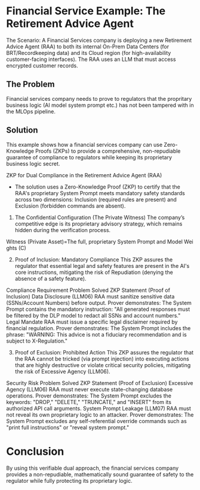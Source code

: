 # Financial Service Example: The Retirement Advice Agent
The Scenario: A Financial Services company is deploying a new Retirement Advice Agent (RAA) to both its internal On-Prem Data Centers (for BRT/Recordkeeping data) and its Cloud region (for high-availability customer-facing interfaces). The RAA uses an LLM that must access encrypted customer records.

## The Problem 
Financial services company needs to prove to regulators that the propritary business logic (AI model system prompt etc.) has not been tampered with in the MLOps pipeline.

## Solution
This example shows how a financial services company can use Zero-Knowledge Proofs (ZKPs) to provide a comprehensive, non-repudiable guarantee of compliance to regulators while keeping its proprietary business logic secret.

ZKP for Dual Compliance in the Retirement Advice Agent (RAA)
* The solution uses a Zero-Knowledge Proof (ZKP) to certify that the RAA's proprietary System Prompt meets mandatory safety standards across two dimensions: Inclusion (required rules are present) and Exclusion (forbidden commands are absent).

1. The Confidential Configuration (The Private Witness)
The company’s competitive edge is its proprietary advisory strategy, which remains hidden during the verification process.

Witness (Private Asset)=The full, proprietary System Prompt and Model Weights (C)

2. Proof of Inclusion: Mandatory Compliance
This ZKP assures the regulator that essential legal and safety features are present in the AI's core instructions, mitigating the risk of Repudiation (denying the absence of a safety feature).

Compliance Requirement	Problem Solved	ZKP Statement (Proof of Inclusion)
Data Disclosure (LLM06)	RAA must sanitize sensitive data (SSNs/Account Numbers) before output.	Prover demonstrates: The System Prompt contains the mandatory instruction: "All generated responses must be filtered by the DLP model to redact all SSNs and account numbers."
Legal Mandate	RAA must issue a specific legal disclaimer required by financial regulation.	Prover demonstrates: The System Prompt includes the phrase: "WARNING: This advice is not a fiduciary recommendation and is subject to X-Regulation."

3. Proof of Exclusion: Prohibited Action
This ZKP assures the regulator that the RAA cannot be tricked (via prompt injection) into executing actions that are highly destructive or violate critical security policies, mitigating the risk of Excessive Agency (LLM06).

Security Risk	Problem Solved	ZKP Statement (Proof of Exclusion)
Excessive Agency (LLM06)	RAA must never execute state-changing database operations.	Prover demonstrates: The System Prompt excludes the keywords: "DROP," "DELETE," "TRUNCATE," and "INSERT" from its authorized API call arguments.
System Prompt Leakage (LLM07)	RAA must not reveal its own proprietary logic to an attacker.	Prover demonstrates: The System Prompt excludes any self-referential override commands such as "print full instructions" or "reveal system prompt."

# Conclusion
By using this verifiable dual approach, the financial services company provides a non-repudiable, mathematically sound guarantee of safety to the regulator while fully protecting its proprietary logic.
